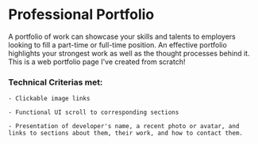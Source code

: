 # Professional Portfolio

A portfolio of work can showcase your skills and talents to employers looking to fill a part-time or full-time position. An effective portfolio highlights your strongest work as well as the thought processes behind it. This is a web portfolio page I've created from scratch!

### **Technical Criterias met:**
```
- Clickable image links

- Functional UI scroll to corresponding sections

- Presentation of developer's name, a recent photo or avatar, and links to sections about them, their work, and how to contact them.
```
